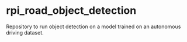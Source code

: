 # rpi_road_object_detection
Repository to run object detection on a model trained on an autonomous driving dataset.
